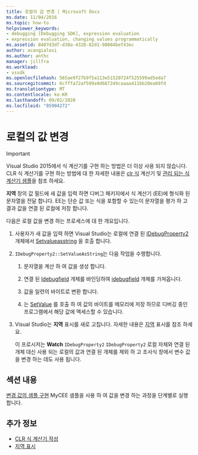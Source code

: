 ```yaml
---
title: 로컬의 값 변경 | Microsoft Docs
ms.date: 11/04/2016
ms.topic: how-to
helpviewer_keywords:
- debugging [Debugging SDK], expression evaluation
- expression evaluation, changing values programmatically
ms.assetid: 8407d3df-d38a-4328-82d1-98084bef43ec
author: acangialosi
ms.author: anthc
manager: jillfra
ms.workload:
- vssdk
ms.openlocfilehash: 565ae9f27b9f5a113e51520724f525599ad5eda7
ms.sourcegitcommit: 6cfffa72af599a9d667249caaaa411bb28ea69fd
ms.translationtype: MT
ms.contentlocale: ko-KR
ms.lasthandoff: 09/02/2020
ms.locfileid: "85904272"
---
```

# <a name="change-the-value-of-a-local"></a>로컬의 값 변경
> [!IMPORTANT]
> Visual Studio 2015에서 식 계산기를 구현 하는 방법은 더 이상 사용 되지 않습니다. CLR 식 계산기를 구현 하는 방법에 대 한 자세한 내용은 [clr 식](https://github.com/Microsoft/ConcordExtensibilitySamples/wiki/CLR-Expression-Evaluators) 계산기 및 [관리 되는 식 계산기 샘플](https://github.com/Microsoft/ConcordExtensibilitySamples/wiki/Managed-Expression-Evaluator-Sample)을 참조 하세요.

 **지역** 창의 값 필드에 새 값을 입력 하면 디버그 패키지에서 식 계산기 (EE)에 형식화 된 문자열을 전달 합니다. EE는 단순 값 또는 식을 포함할 수 있는이 문자열을 평가 하 고 결과 값을 연결 된 로컬에 저장 합니다.

 다음은 로컬 값을 변경 하는 프로세스에 대 한 개요입니다.

1. 사용자가 새 값을 입력 하면 Visual Studio는 로컬에 연결 된 [IDebugProperty2](../../extensibility/debugger/reference/idebugproperty2.md) 개체에서 [Setvalueasstring](../../extensibility/debugger/reference/idebugproperty2-setvalueasstring.md) 을 호출 합니다.

2. `IDebugProperty2::SetValueAsString`는 다음 작업을 수행합니다.

   1. 문자열을 계산 하 여 값을 생성 합니다.

   2. 연결 된 [Idebugfield](../../extensibility/debugger/reference/idebugfield.md) 개체를 바인딩하여 [idebugfield](../../extensibility/debugger/reference/idebugobject.md) 개체를 가져옵니다.

   3. 값을 일련의 바이트로 변환 합니다.

   4. 는 [SetValue](../../extensibility/debugger/reference/idebugobject-setvalue.md) 를 호출 하 여 값의 바이트를 메모리에 저장 하므로 디버깅 중인 프로그램에서 해당 값에 액세스할 수 있습니다.

3. Visual Studio는 **지역** 표시를 새로 고칩니다. 자세한 내용은 [지역](../../extensibility/debugger/displaying-locals.md) 표시를 참조 하세요.

   이 프로시저는 **Watch** `IDebugProperty2` `IDebugProperty2` 로컬 자체와 연결 된 개체 대신 사용 되는 로컬의 값과 연결 된 개체를 제외 하 고 조사식 창에서 변수 값을 변경 하는 데도 사용 됩니다.

## <a name="in-this-section"></a>섹션 내용
 [변경 값의 샘플 구현](../../extensibility/debugger/sample-implementation-of-changing-values.md) MyCEE 샘플을 사용 하 여 값을 변경 하는 과정을 단계별로 실행 합니다.

## <a name="see-also"></a>추가 정보
- [CLR 식 계산기 작성](../../extensibility/debugger/writing-a-common-language-runtime-expression-evaluator.md)
- [지역 표시](../../extensibility/debugger/displaying-locals.md)

